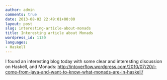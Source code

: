 ```yaml
---
author: admin
comments: true
date: 2013-08-02 22:49:01+00:00
layout: post
slug: interesting-article-about-monads
title: Interesting article about Monads
wordpress_id: 1130
languages:
- Haskell
---
```


I found an interesting blog today with some clear and interesting discussion on Haskell, and Monads: http://intoverflow.wordpress.com/2010/07/20/i-come-from-java-and-want-to-know-what-monads-are-in-haskell/
